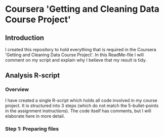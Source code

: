 # Coursera 'Getting and Cleaning Data Course Project'
## Introduction
I created this repository to hold everything that is required in the Coursera 'Getting and Cleaning Data Course Project'. In this ReadMe-file I will comment on my script and explain why I believe that my result is tidy.

## Analysis R-script
### Overview
I have created a single R-script which holds all code involved in my course project. It is structured into 3 steps (which do not match the 5-bullet-points in the assignment instructions). The code itself has comments, but I will elaborate here in more detail.

### Step 1: Preparing files
